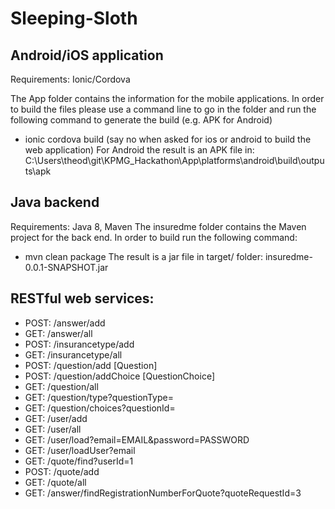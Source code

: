 # Sleeping-Sloth

## Android/iOS application
Requirements: Ionic/Cordova

The App folder contains the information for the mobile applications. 
In order to build the files please use a command line to go in the folder and run the following command to generate the build (e.g. APK for Android)
- ionic cordova build (say no when asked for ios or android to build the web application)
For Android the result is an APK file in: C:\Users\theod\git\KPMG_Hackathon\App\platforms\android\build\outputs\apk

## Java backend
Requirements: Java 8, Maven
The insuredme folder contains the Maven project for the back end. In order to build run the following command:
- mvn clean package
The result is a jar file in target/ folder: insuredme-0.0.1-SNAPSHOT.jar

## RESTful web services:
- POST: /answer/add
- GET: /answer/all
- POST: /insurancetype/add
- GET: /insurancetype/all
- POST: /question/add [Question]
- POST: /question/addChoice [QuestionChoice]
- GET: /question/all
- GET: /question/type?questionType=
- GET: /question/choices?questionId=
- GET: /user/add
- GET: /user/all
- GET: /user/load?email=EMAIL&password=PASSWORD
- GET: /user/loadUser?email	
- GET: /quote/find?userId=1
- POST: /quote/add
- GET: /quote/all
- GET: /answer/findRegistrationNumberForQuote?quoteRequestId=3
